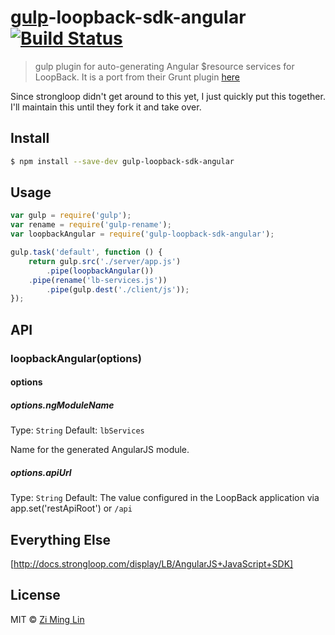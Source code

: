 # [gulp](http://gulpjs.com)-loopback-sdk-angular [![Build Status](https://travis-ci.org/zimlin/gulp-loopback-sdk-angular.svg?branch=master)](https://travis-ci.org/zimlin/gulp-loopback-sdk-angular)

> gulp plugin for auto-generating Angular $resource services for LoopBack.
> It is a port from their Grunt plugin [here](https://github.com/strongloop/grunt-loopback-sdk-angular)

Since strongloop didn't get around to this yet, I just quickly put this together. I'll maintain this until they fork it and take over.

## Install

```sh
$ npm install --save-dev gulp-loopback-sdk-angular
```


## Usage

```js
var gulp = require('gulp');
var rename = require('gulp-rename');
var loopbackAngular = require('gulp-loopback-sdk-angular');

gulp.task('default', function () {
	return gulp.src('./server/app.js')
		.pipe(loopbackAngular())
    .pipe(rename('lb-services.js'))
		.pipe(gulp.dest('./client/js'));
});
```


## API

### loopbackAngular(options)

#### options

##### options.ngModuleName

Type: `String`
Default: `lbServices`

Name for the generated AngularJS module.

##### options.apiUrl

Type: `String`
Default: The value configured in the LoopBack application via app.set('restApiRoot') or `/api`

## Everything Else

[http://docs.strongloop.com/display/LB/AngularJS+JavaScript+SDK]


## License

MIT © [Zi Ming Lin](https://github.com/zimlin)
